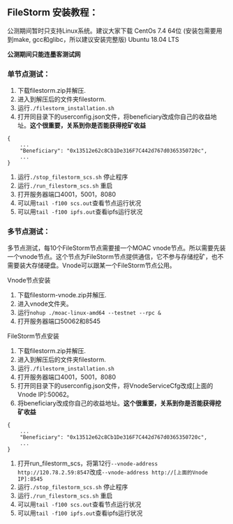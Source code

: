 ## FileStorm 安装教程：

公测期间暂时只支持Linux系统。建议大家下载
CentOs 7.4 64位 (安装包需要用到make, gcc和glibc，所以建议安装完整版)
Ubuntu 18.04 LTS

**公测期间只能连墨客测试网**

### 单节点测试：

1. 下载filestorm.zip并解压.
1. 进入到解压后的文件夹filestorm.
1. 运行`./filestorm_installation.sh`
1. 打开同目录下的userconfig.json文件，将beneficiary改成你自己的收益地址。**这个很重要，关系到你是否能获得挖矿收益**
```
{
    ...
    "Beneficiary": "0x13512e62c8Cb1De316F7C442d767d0365350720c",
    ...
}
```
1. 运行`./stop_filestorm_scs.sh` 停止程序
1. 运行`./run_filestorm_scs.sh` 重启
1. 打开服务器端口4001，5001，8080
1. 可以用`tail -f100 scs.out`查看节点运行状况
1. 可以用`tail -f100 ipfs.out`查看ipfs运行状况

### 多节点测试：

多节点测试，每10个FileStorm节点需要接一个MOAC vnode节点。所以需要先装一个vnode节点。这个节点为FileStorm节点提供通信，它不参与存储挖矿，也不需要装大存储硬盘。Vnode可以跟某一个FileStorm节点公用。

Vnode节点安装

1. 下载filestorm-vnode.zip并解压.
1. 进入vnode文件夹。
1. 运行`nohup ./moac-linux-amd64 --testnet --rpc &`
1. 打开服务器端口50062和8545

FileStorm节点安装

1. 下载filestorm.zip并解压.
1. 进入到解压后的文件夹filestorm.
1. 运行`./filestorm_installation.sh`
1. 打开服务器端口4001，5001，8080
1. 打开同目录下的userconfig.json文件，将VnodeServiceCfg改成[上面的Vnode IP]:50062。
1. 将beneficiary改成你自己的收益地址。**这个很重要，关系到你是否能获得挖矿收益**
```
{
    ...
    "Beneficiary": "0x13512e62c8Cb1De316F7C442d767d0365350720c",
    ...
}
```
1. 打开run_filestorm_scs，将第12行`--vnode-address http://120.78.2.59:8547`改成`--vnode-address http://[上面的Vnode IP]:8545`
1. 运行`./stop_filestorm_scs.sh` 停止程序
1. 运行`./run_filestorm_scs.sh` 重启
1. 可以用`tail -f100 scs.out`查看节点运行状况
1. 可以用`tail -f100 ipfs.out`查看ipfs运行状况

